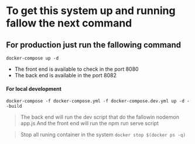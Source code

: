 # To get this system up and running fallow the next command

## For production just run  the fallowing command

```node
docker-compose up -d

```

- The front end is available to check in the port 8080
- The back end is available in the port 8082

#### For local development

`docker-compose -f docker-compose.yml -f docker-compose.dev.yml up -d --build`
> The back end will run the dev script that do the fallowin
> nodemon app.js
> And the front end will run the npm run serve script 



> Stop all runing container in the system `docker stop $(docker ps -q)`